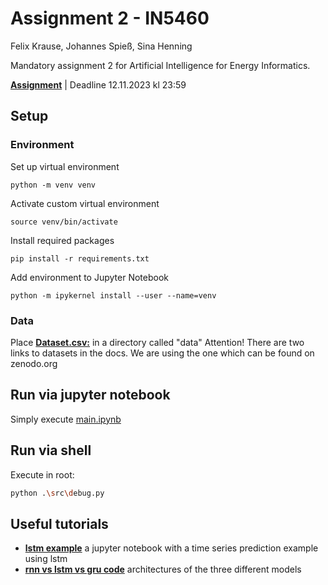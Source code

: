 # Assignment 2 - IN5460

Felix Krause, Johannes Spieß, Sina Henning

Mandatory assignment 2 for Artificial Intelligence for Energy Informatics.

[**Assignment**](https://drive.google.com/file/d/17nJ7HWbZPYZQXsJxbWggvyT49YTZW_M-/view) | Deadline 12.11.2023 kl 23:59


## Setup
### Environment
Set up virtual environment
```shell	
python -m venv venv
```

Activate custom virtual environment 
```shell
source venv/bin/activate
```

Install required packages
```shell
pip install -r requirements.txt
```

Add environment to Jupyter Notebook
```shell
python -m ipykernel install --user --name=venv
```

### Data
Place **[Dataset.csv:](https://zenodo.org/records/6778401)** in a directory called "data" 
Attention! There are two links to datasets in the docs. We are using the one which can be found on zenodo.org


## Run via jupyter notebook
Simply execute [main.ipynb](main.ipynb)

## Run via shell
Execute in root:
```bash
python .\src\debug.py
```

## Useful tutorials
* **[lstm example](https://colab.research.google.com/github/dlmacedo/starter-academic/blob/master/content/courses/deeplearning/notebooks/pytorch/Time_Series_Prediction_with_LSTM_Using_PyTorch.ipynb#scrollTo=CKEzO1jzKydL)** a jupyter notebook with a time series prediction example using lstm
* **[rnn vs lstm vs gru code](https://www.tertiaryinfotech.com/comparison-of-lstm-gru-and-rnn-on-time-series-forecasting-with-pytorch/)** architectures of the three different models
